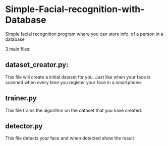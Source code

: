# Simple-Facial-recognition-with-Database
Simple facial recognition program where you can store info. of a person in a database

3 main files:
## dataset_creator.py: 
This file will create a initial dataset for you. Just like when your face is scanned when every time you register your face in a smartphone.
## trainer.py
This file trains the algorithm on the dataset that you have created.
## detector.py
This file detects your face and when detected show the result
